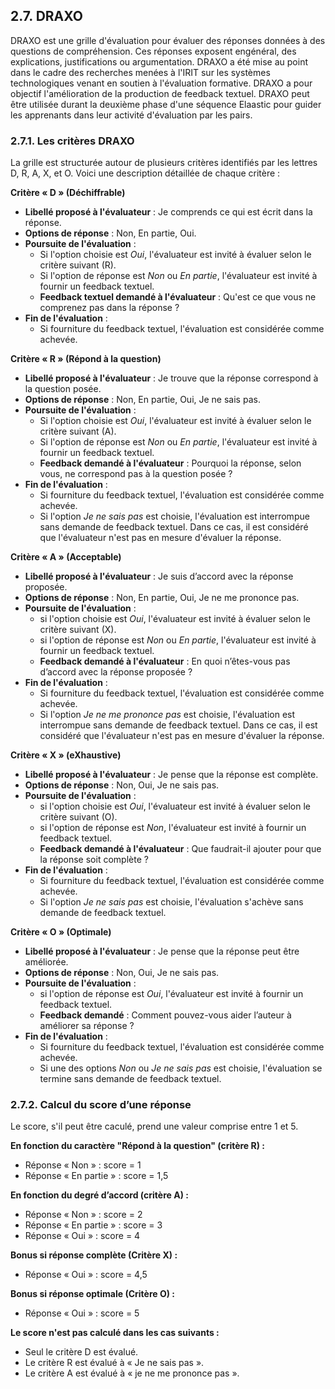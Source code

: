 ## 2.7. DRAXO

DRAXO est une grille d'évaluation pour évaluer des réponses données à des questions de compréhension. 
Ces réponses exposent engénéral, des explications, justifications ou argumentation.
DRAXO a été mise au point dans le cadre des recherches menées à l'IRIT sur les systèmes technologiques 
venant en soutien à l'évaluation formative. DRAXO a pour objectif l'amélioration de la production de feedback textuel.
DRAXO peut être utilisée durant la deuxième phase d'une séquence Elaastic pour guider les apprenants dans
leur activité d'évaluation par les pairs.

### 2.7.1. Les critères DRAXO

La grille est structurée autour de plusieurs critères identifiés par les lettres D, R, A, X, et O. Voici une description détaillée de chaque critère :

**Critère « D » (Déchiffrable)**
- **Libellé proposé à l'évaluateur** : Je comprends ce qui est écrit dans la réponse.
- **Options de réponse** : Non, En partie, Oui.
- **Poursuite de l'évaluation** :
  - Si l'option choisie est _Oui_, l'évaluateur est invité à évaluer selon le critère suivant (R).
  - Si l'option de réponse est _Non_ ou _En partie_, l'évaluateur est invité à fournir un feedback textuel.
  - **Feedback textuel demandé à l'évaluateur** : Qu'est ce que vous ne comprenez pas dans la réponse ?
- **Fin de l'évaluation** :
  - Si fourniture du feedback textuel, l'évaluation est considérée comme achevée. 

**Critère « R » (Répond à la question)**
- **Libellé proposé à l'évaluateur** : Je trouve que la réponse correspond à la question posée.
- **Options de réponse** : Non, En partie, Oui, Je ne sais pas.
- **Poursuite de l'évaluation** :
  - Si l'option choisie est _Oui_, l'évaluateur est invité à évaluer selon le critère suivant (A).
  - Si l'option de réponse est _Non_ ou _En partie_, l'évaluateur est invité à fournir un feedback textuel.
  - **Feedback demandé à l'évaluateur** : Pourquoi la réponse, selon vous, ne correspond pas à la question posée ?
- **Fin de l'évaluation** : 
  - Si fourniture du feedback textuel, l'évaluation est considérée comme achevée.
  - Si l'option _Je ne sais pas_ est choisie, l'évaluation est interrompue sans demande de 
feedback textuel. Dans ce cas, il est considéré que l'évaluateur n'est pas en mesure d'évaluer la réponse.

**Critère « A » (Acceptable)**
- **Libellé proposé à l'évaluateur** : Je suis d’accord avec la réponse proposée.
- **Options de réponse** : Non, En partie, Oui, Je ne me prononce pas.
- **Poursuite de l'évaluation** :
  - si l'option choisie est _Oui_, l'évaluateur est invité à évaluer selon le critère suivant (X).
  - si l'option de réponse est _Non_ ou _En partie_, l'évaluateur est invité à fournir un feedback textuel.
  - **Feedback demandé à l'évaluateur** : En quoi n’êtes-vous pas d’accord avec la réponse proposée ?
- **Fin de l'évaluation** : 
  - Si fourniture du feedback textuel, l'évaluation est considérée comme achevée.
  - Si l'option _Je ne me prononce pas_ est choisie, l'évaluation est interrompue sans demande de
    feedback textuel. Dans ce cas, il est considéré que l'évaluateur n'est pas en mesure d'évaluer la réponse.


**Critère « X » (eXhaustive)**
- **Libellé proposé à l'évaluateur** : Je pense que la réponse est complète.
- **Options de réponse** : Non, Oui, Je ne sais pas.
- **Poursuite de l'évaluation** :
  - si l'option choisie est _Oui_, l'évaluateur est invité à évaluer selon le critère suivant (O).
  - si l'option de réponse est _Non_, l'évaluateur est invité à fournir un feedback textuel.
  - **Feedback demandé à l'évaluateur** : Que faudrait-il ajouter pour que la réponse soit complète ?
- **Fin de l'évaluation** : 
  - Si fourniture du feedback textuel, l'évaluation est considérée comme achevée.
  - Si l'option _Je ne sais pas_ est choisie, l'évaluation s'achève sans demande de
    feedback textuel.

**Critère « O » (Optimale)**
- **Libellé proposé à l'évaluateur** : Je pense que la réponse peut être améliorée.
- **Options de réponse** : Non, Oui, Je ne sais pas.
- **Poursuite de l'évaluation** :
  - si l'option de réponse est _Oui_, l'évaluateur est invité à fournir un feedback textuel.
  - **Feedback demandé** : Comment pouvez-vous aider l’auteur à améliorer sa réponse ?
- **Fin de l'évaluation** : 
  - Si fourniture du feedback textuel, l'évaluation est considérée comme achevée. 
  - Si une des options _Non_ ou _Je ne sais pas_ est choisie, l'évaluation se termine sans demande de
    feedback textuel.

### 2.7.2. Calcul du score d’une réponse

Le score, s'il peut être caculé, prend une valeur comprise entre 1 et 5.

**En fonction du caractère "Répond à la question" (critère R) :**
- Réponse « Non » : score = 1
- Réponse « En partie » : score = 1,5

**En fonction du degré d’accord (critère A) :**
- Réponse « Non » : score = 2
- Réponse « En partie » : score = 3
- Réponse « Oui » : score = 4

**Bonus si réponse complète (Critère X) :**
- Réponse « Oui » : score = 4,5

**Bonus si réponse optimale (Critère O) :**
- Réponse « Oui » : score = 5

**Le score n'est pas calculé dans les cas suivants :**
- Seul le critère D est évalué.
- Le critère R est évalué à « Je ne sais pas ».
- Le critère A est évalué à « je ne me prononce pas ».

